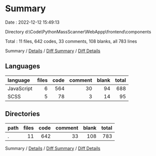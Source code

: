 # Summary

Date : 2022-12-12 15:49:13

Directory d:\\Code\\PythonMassScanner\\WebAppp\\frontend\\components

Total : 11 files,  642 codes, 33 comments, 108 blanks, all 783 lines

Summary / [Details](details.md) / [Diff Summary](diff.md) / [Diff Details](diff-details.md)

## Languages
| language | files | code | comment | blank | total |
| :--- | ---: | ---: | ---: | ---: | ---: |
| JavaScript | 6 | 564 | 30 | 94 | 688 |
| SCSS | 5 | 78 | 3 | 14 | 95 |

## Directories
| path | files | code | comment | blank | total |
| :--- | ---: | ---: | ---: | ---: | ---: |
| . | 11 | 642 | 33 | 108 | 783 |

Summary / [Details](details.md) / [Diff Summary](diff.md) / [Diff Details](diff-details.md)